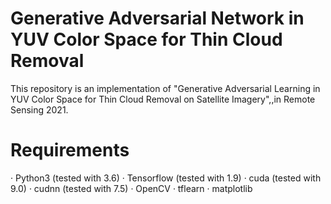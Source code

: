 # Generative Adversarial Network in YUV Color Space for Thin Cloud Removal
This repository is an implementation of "Generative Adversarial Learning in YUV Color Space for Thin Cloud Removal on Satellite Imagery",,in Remote Sensing 2021.
# Requirements
· Python3 (tested with 3.6) 
· Tensorflow (tested with 1.9)
· cuda (tested with 9.0)
· cudnn (tested with 7.5)
· OpenCV
· tflearn
· matplotlib

